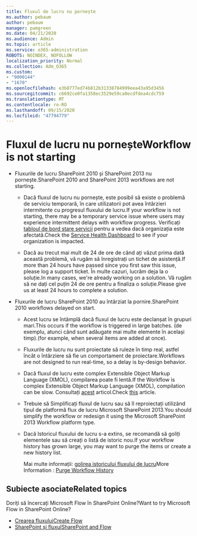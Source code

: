 ```yaml
---
title: Fluxul de lucru nu pornește
ms.author: pebaum
author: pebaum
manager: pamgreen
ms.date: 04/21/2020
ms.audience: Admin
ms.topic: article
ms.service: o365-administration
ROBOTS: NOINDEX, NOFOLLOW
localization_priority: Normal
ms.collection: Adm_O365
ms.custom:
- "9000144"
- "1670"
ms.openlocfilehash: e3b8777ed74b812b31338784999eea43a95d3456
ms.sourcegitcommit: c6692ce0fa1358ec3529e59ca0ecdfdea4cdc759
ms.translationtype: MT
ms.contentlocale: ro-RO
ms.lasthandoff: 09/15/2020
ms.locfileid: "47794779"
---
```

# <a name="workflow-is-not-starting"></a><span data-ttu-id="d992c-102">Fluxul de lucru nu pornește</span><span class="sxs-lookup"><span data-stu-id="d992c-102">Workflow is not starting</span></span>

- <span data-ttu-id="d992c-103">Fluxurile de lucru SharePoint 2010 și SharePoint 2013 nu pornește.</span><span class="sxs-lookup"><span data-stu-id="d992c-103">SharePoint 2010 and SharePoint 2013 workflows are not starting.</span></span>

    - <span data-ttu-id="d992c-104">Dacă fluxul de lucru nu pornește, este posibil să existe o problemă de serviciu temporară, în care utilizatorii pot avea întârzieri intermitente cu progresul fluxului de lucru.</span><span class="sxs-lookup"><span data-stu-id="d992c-104">If your workflow is not starting, there may be a temporary service issue where users may experience intermittent delays with workflow progress.</span></span> <span data-ttu-id="d992c-105">Verificați [tabloul de bord stare servicii](https:/admin.microsoft.com/AdminPortal/Home#/servicehealth) pentru a vedea dacă organizația este afectată.</span><span class="sxs-lookup"><span data-stu-id="d992c-105">Check the [Service Health Dashboard](https:/admin.microsoft.com/AdminPortal/Home#/servicehealth) to see if your organization is impacted.</span></span>

    - <span data-ttu-id="d992c-106">Dacă au trecut mai mult de 24 de ore de când ați văzut prima dată această problemă, vă rugăm să înregistrați un tichet de asistență.</span><span class="sxs-lookup"><span data-stu-id="d992c-106">If more than 24 hours have passed since you first saw this issue, please log a support ticket.</span></span> <span data-ttu-id="d992c-107">În multe cazuri, lucrăm deja la o soluție.</span><span class="sxs-lookup"><span data-stu-id="d992c-107">In many cases, we're already working on a solution.</span></span> <span data-ttu-id="d992c-108">Vă rugăm să ne dați cel puțin 24 de ore pentru a finaliza o soluție.</span><span class="sxs-lookup"><span data-stu-id="d992c-108">Please give us at least 24 hours to complete a solution.</span></span>

- <span data-ttu-id="d992c-109">Fluxurile de lucru SharePoint 2010 au întârziat la pornire.</span><span class="sxs-lookup"><span data-stu-id="d992c-109">SharePoint 2010 workflows delayed on start.</span></span>

    - <span data-ttu-id="d992c-110">Acest lucru se întâmplă dacă fluxul de lucru este declanșat în grupuri mari.</span><span class="sxs-lookup"><span data-stu-id="d992c-110">This occurs if the workflow is triggered in large batches.</span></span> <span data-ttu-id="d992c-111">(de exemplu, atunci când sunt adăugate mai multe elemente în același timp).</span><span class="sxs-lookup"><span data-stu-id="d992c-111">(for example, when several items are added at once).</span></span>

    - <span data-ttu-id="d992c-112">Fluxurile de lucru nu sunt proiectate să ruleze în timp real, astfel încât o întârziere să fie un comportament de proiectare.</span><span class="sxs-lookup"><span data-stu-id="d992c-112">Workflows are not designed to run real-time, so a delay is by-design behavior.</span></span>

   -  <span data-ttu-id="d992c-113">Dacă fluxul de lucru este complex Extensible Object Markup Language (XMOL), compilarea poate fi lentă.</span><span class="sxs-lookup"><span data-stu-id="d992c-113">If the Workflow is complex Extensible Object Markup Language (XMOL), compilation can be slow.</span></span> <span data-ttu-id="d992c-114">Consultați [acest](https://support.microsoft.com//kb/3043697) articol.</span><span class="sxs-lookup"><span data-stu-id="d992c-114">Check [this](https://support.microsoft.com//kb/3043697) article.</span></span>

    - <span data-ttu-id="d992c-115">Trebuie să Simplificați fluxul de lucru sau să îl reproiectați utilizând tipul de platformă flux de lucru Microsoft SharePoint 2013.</span><span class="sxs-lookup"><span data-stu-id="d992c-115">You should simplify the workflow or redesign it using the Microsoft SharePoint 2013 Workflow platform type.</span></span>

    - <span data-ttu-id="d992c-116">Dacă Istoricul fluxului de lucru s-a extins, se recomandă să goliți elementele sau să creați o listă de istoric nou.</span><span class="sxs-lookup"><span data-stu-id="d992c-116">If your workflow history has grown large, you may want to purge the items or create a new history list.</span></span>

        <span data-ttu-id="d992c-117">Mai multe informații: [golirea istoricului fluxului de lucru](https://blogs.technet.microsoft.com/marj/2015/08/07/sharepoint-2010-workflows-best-practice-purge-workflow-history-list-items/)</span><span class="sxs-lookup"><span data-stu-id="d992c-117">More Information : [Purge Workflow History](https://blogs.technet.microsoft.com/marj/2015/08/07/sharepoint-2010-workflows-best-practice-purge-workflow-history-list-items/)</span></span>


## <a name="related-topics"></a><span data-ttu-id="d992c-118">Subiecte asociate</span><span class="sxs-lookup"><span data-stu-id="d992c-118">Related topics</span></span>
<span data-ttu-id="d992c-119">Doriți să încercați Microsoft Flow în SharePoint Online?</span><span class="sxs-lookup"><span data-stu-id="d992c-119">Want to try Microsoft Flow in SharePoint Online?</span></span>
- [<span data-ttu-id="d992c-120">Crearea fluxului</span><span class="sxs-lookup"><span data-stu-id="d992c-120">Create Flow</span></span>](https://support.office.com/article/Create-a-flow-for-a-list-or-library-in-SharePoint-Online-or-OneDrive-for-Business-a9c3e03b-0654-46af-a254-20252e580d01) 
- [<span data-ttu-id="d992c-121">SharePoint și fluxul</span><span class="sxs-lookup"><span data-stu-id="d992c-121">SharePoint and Flow</span></span>](https://flow.microsoft.com/blog/sharepoint-and-flow/) 


